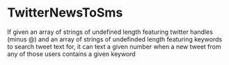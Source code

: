 # TwitterNewsToSms
If given an array of strings of undefined length featuring twitter handles (minus @) and an array of strings of undefinded length featuring keywords to search tweet text for, it can text a given number when a new tweet from any of those users contains a given keyword
